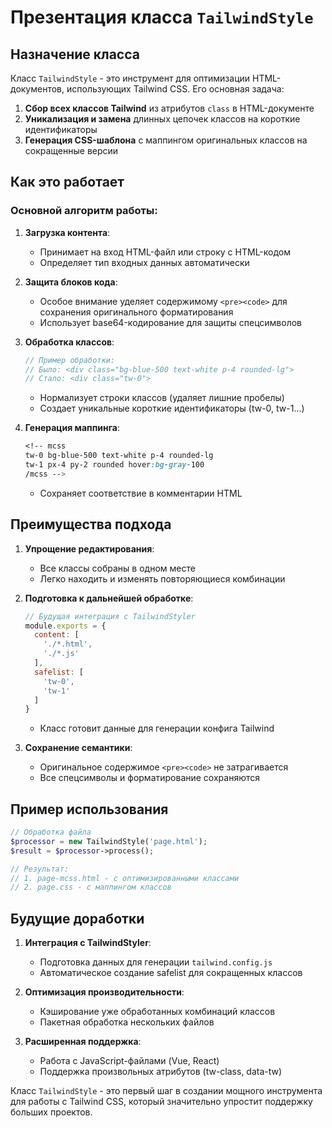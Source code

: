 # Презентация класса `TailwindStyle`

## Назначение класса

Класс `TailwindStyle` - это инструмент для оптимизации HTML-документов, использующих Tailwind CSS. Его основная задача:

1. **Сбор всех классов Tailwind** из атрибутов `class` в HTML-документе
2. **Уникализация и замена** длинных цепочек классов на короткие идентификаторы
3. **Генерация CSS-шаблона** с маппингом оригинальных классов на сокращенные версии

## Как это работает

### Основной алгоритм работы:

1. **Загрузка контента**:
   - Принимает на вход HTML-файл или строку с HTML-кодом
   - Определяет тип входных данных автоматически

2. **Защита блоков кода**:
   - Особое внимание уделяет содержимому `<pre><code>` для сохранения оригинального форматирования
   - Использует base64-кодирование для защиты спецсимволов

3. **Обработка классов**:
   ```php
   // Пример обработки:
   // Было: <div class="bg-blue-500 text-white p-4 rounded-lg">
   // Стало: <div class="tw-0">
   ```
   - Нормализует строки классов (удаляет лишние пробелы)
   - Создает уникальные короткие идентификаторы (tw-0, tw-1...)

4. **Генерация маппинга**:
   ```css
   <!-- mcss
   tw-0 bg-blue-500 text-white p-4 rounded-lg
   tw-1 px-4 py-2 rounded hover:bg-gray-100
   /mcss -->
   ```
   - Сохраняет соответствие в комментарии HTML

## Преимущества подхода

1. **Упрощение редактирования**:
   - Все классы собраны в одном месте
   - Легко находить и изменять повторяющиеся комбинации

2. **Подготовка к дальнейшей обработке**:
   ```javascript
   // Будущая интеграция с TailwindStyler
   module.exports = {
     content: [
       './*.html',
       './*.js'
     ],
     safelist: [
       'tw-0',
       'tw-1'
     ]
   }
   ```
   - Класс готовит данные для генерации конфига Tailwind

3. **Сохранение семантики**:
   - Оригинальное содержимое `<pre><code>` не затрагивается
   - Все спецсимволы и форматирование сохраняются

## Пример использования

```php
// Обработка файла
$processor = new TailwindStyle('page.html');
$result = $processor->process();

// Результат:
// 1. page-mcss.html - с оптимизированными классами
// 2. page.css - с маппингом классов
```

## Будущие доработки

1. **Интеграция с TailwindStyler**:
   - Подготовка данных для генерации `tailwind.config.js`
   - Автоматическое создание safelist для сокращенных классов

2. **Оптимизация производительности**:
   - Кэширование уже обработанных комбинаций классов
   - Пакетная обработка нескольких файлов

3. **Расширенная поддержка**:
   - Работа с JavaScript-файлами (Vue, React)
   - Поддержка произвольных атрибутов (tw-class, data-tw)

Класс `TailwindStyle` - это первый шаг в создании мощного инструмента для работы с Tailwind CSS, который значительно упростит поддержку больших проектов.

